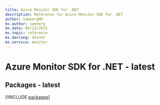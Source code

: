 ```yaml
---
title: Azure Monitor SDK for .NET
description: Reference for Azure Monitor SDK for .NET
author: SameergMS
ms.author: sameerg
ms.data: 05/23/2023
ms.topic: reference
ms.devlang: dotnet
ms.service: monitor
---
```

# Azure Monitor SDK for .NET - latest
## Packages - latest
[!INCLUDE [packages](monitor-index.md)]